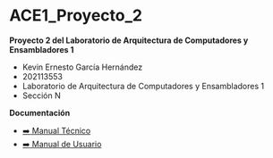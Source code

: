 # ACE1_Proyecto_2

**Proyecto 2 del Laboratorio de Arquitectura de Computadores y Ensambladores 1**

- Kevin Ernesto García Hernández
- 202113553
- Laboratorio de Arquitectura de Computadores y Ensambladores 1
- Sección N

**Documentación**
    <ul>
       <li><a href='https://github.com/usac-KeviinGarcia/ACE1-23VJ0778202113553PROY2/blob/main/doc/MANUAL%20T%C3%89CNICO.md'>:arrow_right: Manual Técnico </a></li>
       <li><a href='https://github.com/usac-KeviinGarcia/ACE1-23VJ0778202113553PROY2/blob/main/doc/MANUAL%20DE%20USUARIO.md'>:arrow_right: Manual de Usuario </a></li>
    </ul>